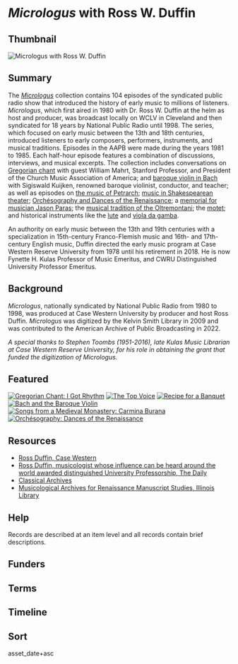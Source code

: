 # <em>Micrologus</em> with Ross W. Duffin

## Thumbnail

![<em>Micrologus</em> with Ross W. Duffin](https://s3.amazonaws.com/americanarchive.org/special-collections/micrologus-mainimage.png "Micrologus Special Collection")

## Summary

The [*Micrologus*](/catalog?f%5Baccess_types%5D%5B%5D=all&f%5Bseries_titles%5D%5B%5D=Micrologus&sort=asset_date+asc) collection contains 104 episodes of the syndicated public radio show that introduced the history of early music to millions of listeners. *Micrologus*, which first aired in 1980 with Dr. Ross W. Duffin at the helm as host and producer, was broadcast locally on WCLV in Cleveland and then syndicated for 18 years by National Public Radio until 1998. The series, which focused on early music between the 13th and 18th centuries, introduced listeners to early composers, performers, instruments, and musical traditions. Episodes in the AAPB were made during the years 1981 to 1985. Each half-hour episode features a combination of discussions, interviews, and musical excerpts. The collection includes conversations on [Gregorian chant](/catalog/cpb-aacip-df6a4b44c11) with guest William Mahrt, Stanford Professor, and President of the Church Music Association of America; and [baroque violin in Bach](/catalog/cpb-aacip-87b36e183c0) with Sigiswald Kuijken, renowned baroque violinist, conductor, and teacher; as well as episodes on [the music of Petrarch](/catalog/cpb-aacip-8311db27557); [music in Shakespearean theater](/catalog/cpb-aacip-daab96d04ec); [Orchésography and Dances of the Renaissance](/catalog/cpb-aacip-e5ab35a2ba0); a [memorial for musician Jason Paras](/catalog/cpb-aacip-37911e0db5e); the [musical tradition of the Oltremontani](/catalog/cpb-aacip-7e74d5ad24b); the [motet](/catalog/cpb-aacip-c06bef65209); and historical instruments like the [lute](/catalog/cpb-aacip-b3c0340802f) and [viola da gamba](/catalog/cpb-aacip-3235bbb8c31).

An authority on early music between the 13th and 19th centuries with a specialization in 15th-century Franco-Flemish music and 16th- and 17th- century English music, Duffin directed the early music program at Case Western Reserve University from 1978 until his retirement in 2018. He is now Fynette H. Kulas Professor of Music Emeritus, and CWRU Distinguished University Professor Emeritus.

## Background

*Micrologus*, nationally syndicated by National Public Radio from 1980 to 1998, was produced at Case Western University by producer and host Ross Duffin. *Micrologus* was digitized by the Kelvin Smith Library in 2009 and was contributed to the American Archive of Public Broadcasting in 2022.

*A special thanks to Stephen Toombs (1951-2016), late Kulas Music Librarian at Case Western Reserve University, for his role in obtaining the grant that funded the digitization of *Micrologus.** 

## Featured

[![Gregorian Chant: I Got Rhythm](https://s3.amazonaws.com/americanarchive.org/special-collections/aapb_tile.png)](/catalog/cpb-aacip-df6a4b44c11)
[![The Top Voice](https://s3.amazonaws.com/americanarchive.org/special-collections/aapb_tile.png)](/catalog/cpb-aacip-0840085f571)
[![Recipe for a Banquet](https://s3.amazonaws.com/americanarchive.org/special-collections/aapb_tile.png)](/catalog/cpb-aacip-4ca0940effb)
[![Bach and the Baroque Violin](https://s3.amazonaws.com/americanarchive.org/special-collections/aapb_tile.png)](/catalog/cpb-aacip-87b36e183c0)
[![Songs from a Medieval Monastery: Carmina Burana](https://s3.amazonaws.com/americanarchive.org/special-collections/aapb_tile.png)](/catalog/cpb-aacip-c2842801f67)
[![Orchésography: Dances of the Renaissance](https://s3.amazonaws.com/americanarchive.org/special-collections/aapb_tile.png)](/catalog/cpb-aacip-e5ab35a2ba0)

## Resources

- [Ross Duffin, Case Western](https://case.edu/artsci/music/general/people/ross-duffin)
- [Ross Duffin, musicologist whose influence can be heard around the world awarded distinguished University Professorship, The Daily](https://thedaily.case.edu/ross-duffin-musicologist-whose-influence-can-heard-around-world-awarded-distinguished-university-professorship/)
- [Classical Archives](https://www.classicalarchives.com/newca/#!/)
- [Musicological Archives for Renaissance Manuscript Studies, Illinois Library](https://www.library.illinois.edu/mpal/about/collections/specialcollections/collections_descriptions/musicological_archives/)


## Help

Records are described at an item level and all records contain brief descriptions.

## Funders

## Terms

## Timeline

## Sort

asset_date+asc
